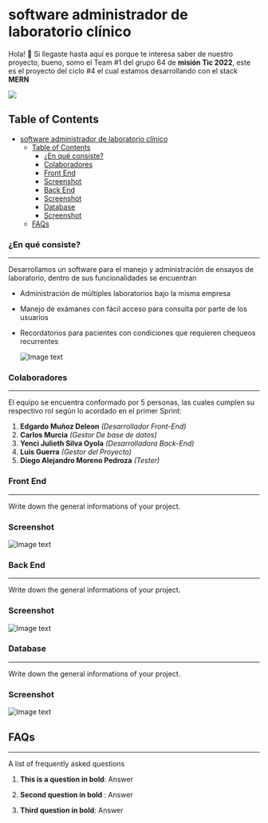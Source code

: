 # software administrador de laboratorio clínico

Hola! 👋 Si llegaste hasta aquí es porque te interesa saber de nuestro proyecto, bueno, somo el Team #1 del grupo 64 de **misión Tic 2022**, este es el proyecto del ciclo #4 el cual estamos desarrollando con el stack **MERN**

![](https://static.platzi.com/media/blog/mern-stack-284eedb6-ee6b-4441-b181-5064a453a15a.png)

## Table of Contents

- [software administrador de laboratorio clínico](#software-administrador-de-laboratorio-clínico)
  - [Table of Contents](#table-of-contents)
    - [¿En qué consiste?](#en-qué-consiste)
    - [Colaboradores](#colaboradores)
    - [Front End](#front-end)
    - [Screenshot](#screenshot)
    - [Back End](#back-end)
    - [Screenshot](#screenshot-1)
    - [Database](#database)
    - [Screenshot](#screenshot-2)
  - [FAQs](#faqs)
### ¿En qué consiste?
***
Desarrollamos un software para el manejo y administración de ensayos de laboratorio, dentro de sus funcionalidades se encuentran

- Administración de múltiples laboratorios bajo la misma empresa
- Manejo de exámanes con fácil acceso para consulta por parte de los usuarios
- Recordatorios para pacientes con condiciones que requieren chequeos recurrentes
  
  ![Image text](https://www.softwaremedico.com.co/wp-content/uploads/2018/10/laboratorioclinico.png)

### Colaboradores
***
El equipo se encuentra conformado por 5 personas, las cuales cumplen su respectivo rol según lo acordado en el primer Sprint:

1. **Edgardo Muñoz Deleon** *(Desarrollador Front-End)*
2. **Carlos Murcia** *(Gestor De base de datos)*
3. **Yenci Julieth Silva Oyola** *(Desarrolladora Back-End)*
4. **Luis Guerra** *(Gestor del Proyecto)*
5. **Diego Alejandro Moreno Pedroza** *(Tester)*


### Front End
***
Write down the general informations of your project. 
### Screenshot
![Image text](https://www.united-internet.de/fileadmin/user_upload/Brands/Downloads/Logo_IONOS_by.jpg)

### Back End
***
Write down the general informations of your project. 
### Screenshot
![Image text](https://www.united-internet.de/fileadmin/user_upload/Brands/Downloads/Logo_IONOS_by.jpg)


### Database
***
Write down the general informations of your project. 
### Screenshot
![Image text](https://www.united-internet.de/fileadmin/user_upload/Brands/Downloads/Logo_IONOS_by.jpg)


## FAQs
***
A list of frequently asked questions
1. **This is a question in bold**: Answer 
1. __Second question in bold__ : Answer

2. **Third question in bold**: Answer

